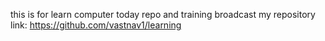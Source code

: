 this is for learn computer today repo and training
broadcast my repository link: https://github.com/vastnav1/learning
